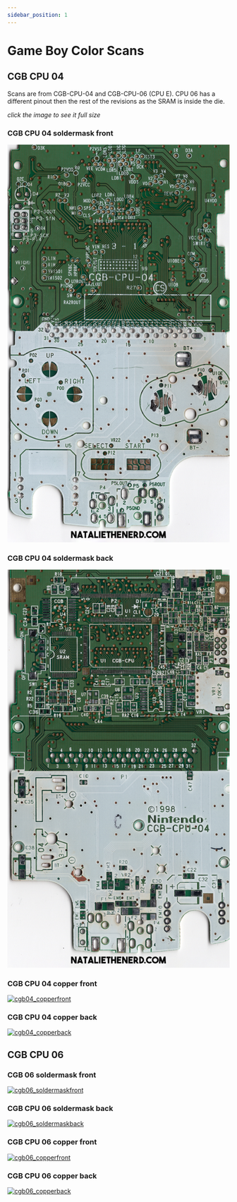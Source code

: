 ```yaml
---
sidebar_position: 1
---
```


# Game Boy Color Scans

## CGB CPU 04

Scans are from CGB-CPU-04 and CGB-CPU-06 (CPU E). CPU 06 has a different pinout then the rest of the revisions as the SRAM is inside the die.

*click the image to see it full size*

### CGB CPU 04 soldermask front
[![cgb04_soldermaskfront](https://raw.githubusercontent.com/nataliethenerd/boardscans/refs/heads/main/CGB-CPU-04/cgb04_soldermaskfront.png)](https://raw.githubusercontent.com/nataliethenerd/boardscans/refs/heads/main/CGB-CPU-04/cgb04_soldermaskfront.png)


### CGB CPU 04 soldermask back
[![cgb04_soldermaskback](https://raw.githubusercontent.com/nataliethenerd/boardscans/refs/heads/main/CGB-CPU-04/cgb04_soldermaskback.png)](https://raw.githubusercontent.com/nataliethenerd/boardscans/refs/heads/main/CGB-CPU-04/cgb04_soldermaskback.png)


### CGB CPU 04 copper front
[![cgb04_copperfront](https://raw.githubusercontent.com/nataliethenerd/boardscans/refs/heads/main/CGB-CPU-04/cgb04_copperfront.png)](https://raw.githubusercontent.com/nataliethenerd/boardscans/refs/heads/main/CGB-CPU-04/cgb04_copperfront.png)

### CGB CPU 04 copper back
[![cgb04_copperback](https://raw.githubusercontent.com/nataliethenerd/boardscans/refs/heads/main/CGB-CPU-04/cgb04_copperback.png)](https://raw.githubusercontent.com/nataliethenerd/boardscans/refs/heads/main/CGB-CPU-04/cgb04_copperback.png)

## CGB CPU 06

### CGB 06 soldermask front
[![cgb06_soldermaskfront](https://cdn.shopify.com/s/files/1/0650/5798/0556/files/cgb06_soldermaskfront.png?v=1746549339)](https://cdn.shopify.com/s/files/1/0650/5798/0556/files/cgb06_soldermaskfront.png?v=1746549339)


### CGB CPU 06 soldermask back
[![cgb06_soldermaskback](https://cdn.shopify.com/s/files/1/0650/5798/0556/files/cgb06_soldermaskback.png?v=1746549338)](https://cdn.shopify.com/s/files/1/0650/5798/0556/files/cgb06_soldermaskback.png?v=1746549338)


### CGB CPU 06 copper front
[![cgb06_copperfront](https://cdn.shopify.com/s/files/1/0650/5798/0556/files/cgb06_copperfront.png?v=1746549339)](https://cdn.shopify.com/s/files/1/0650/5798/0556/files/cgb06_copperfront.png?v=1746549339)

### CGB CPU 06 copper back
[![cgb06_copperback](https://cdn.shopify.com/s/files/1/0650/5798/0556/files/cgb06_copperback.png?v=1746549339)](https://cdn.shopify.com/s/files/1/0650/5798/0556/files/cgb06_copperback.png?v=1746549339)
